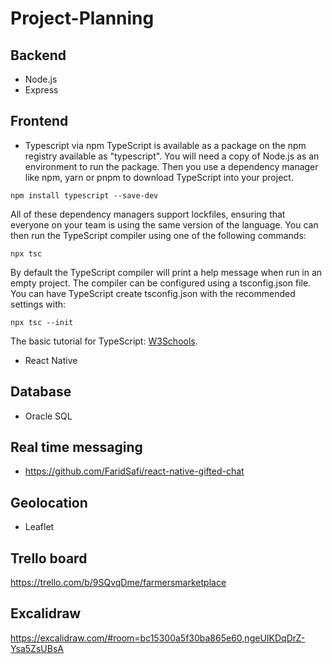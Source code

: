 # Project-Planning


## Backend 
- Node.js
- Express


## Frontend 
- Typescript via npm
TypeScript is available as a package on the npm registry available as "typescript".
You will need a copy of Node.js as an environment to run the package. Then you use a dependency manager like npm, yarn or pnpm to download TypeScript into your project.
```
npm install typescript --save-dev
```
All of these dependency managers support lockfiles, ensuring that everyone on your team is using the same version of the language. You can then run the TypeScript compiler using one of the following commands:
```
npx tsc
```
By default the TypeScript compiler will print a help message when run in an empty project. The compiler can be configured using a tsconfig.json file. You can have TypeScript create tsconfig.json with the recommended settings with:
```
npx tsc --init
```

The basic tutorial for TypeScript: [W3Schools](https://www.w3schools.com/typescript/index.php).

- React Native 

## Database
- Oracle SQL

## Real time messaging
- https://github.com/FaridSafi/react-native-gifted-chat 

## Geolocation
- Leaflet

## Trello board
https://trello.com/b/9SQvqDme/farmersmarketplace

## Excalidraw
https://excalidraw.com/#room=bc15300a5f30ba865e60,ngeUIKDqDrZ-Ysa5ZsUBsA


